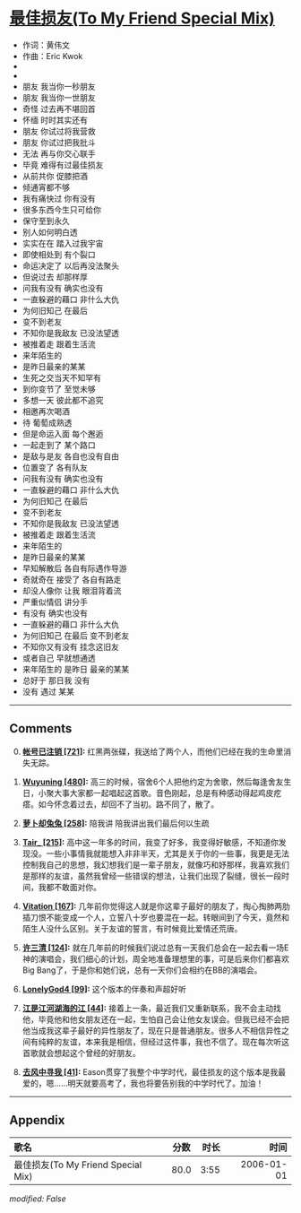 # [最佳损友(To My Friend Special Mix)](https://music.163.com/song?id=66117)

* 作词：黄伟文
* 作曲：Eric Kwok
*
*
* 朋友 我当你一秒朋友
* 朋友 我当你一世朋友
* 奇怪 过去再不堪回首
* 怀缅 时时其实还有
* 朋友 你试过将我营救
* 朋友 你试过把我批斗
* 无法 再与你交心联手
* 毕竟 难得有过最佳损友
* 从前共你 促膝把酒
* 倾通宵都不够
* 我有痛快过 你有没有
* 很多东西今生只可给你
* 保守至到永久
* 别人如何明白透
* 实实在在 踏入过我宇宙
* 即使相处到 有个裂口
* 命运决定了 以后再没法聚头
* 但说过去 却那样厚
* 问我有没有 确实也没有
* 一直躲避的藉口 非什么大仇
* 为何旧知己 在最后
* 变不到老友
* 不知你是我敌友 已没法望透
* 被推着走 跟着生活流
* 来年陌生的
* 是昨日最亲的某某
* 生死之交当天不知罕有
* 到你变节了 至觉未够
* 多想一天 彼此都不追究
* 相邀再次喝酒
* 待 葡萄成熟透
* 但是命运入面 每个邂逅
* 一起走到了 某个路口
* 是敌与是友 各自也没有自由
* 位置变了 各有队友
* 问我有没有 确实也没有
* 一直躲避的藉口 非什么大仇
* 为何旧知己 在最后
* 变不到老友
* 不知你是我敌友 已没法望透
* 被推着走 跟着生活流
* 来年陌生的
* 是昨日最亲的某某
* 早知解散后 各自有际遇作导游
* 奇就奇在 接受了 各自有路走
* 却没人像你 让我 眼泪背着流
* 严重似情侣 讲分手
* 有没有 确实也没有
* 一直躲避的藉口 非什么大仇
* 为何旧知己 在最后 变不到老友
* 不知你又有没有 挂念这旧友
* 或者自己 早就想通透
* 来年陌生的 是昨日 最亲的某某
* 总好于 那日我 没有
* 没有 遇过 某某


---

## Comments
0. **[帐号已注销 \[721\]](https://music.163.com/#/user/home?id=6082419):** 红黑两张碟，我送给了两个人，而他们已经在我的生命里消失无踪。

1. **[Wuyuning \[480\]](https://music.163.com/#/user/home?id=68882947):** 高三的时候，宿舍6个人把他约定为舍歌，然后每逢舍友生日，小聚大事大家都一起唱起这首歌。音色刚起，总是有种感动得起鸡皮疙瘩。如今怀念着过去，却回不了当初。路不同了，散了。

2. **[萝卜却兔兔 \[258\]](https://music.163.com/#/user/home?id=55113151):** 陪我讲 陪我讲出我们最后何以生疏

3. **[Tair_ \[215\]](https://music.163.com/#/user/home?id=63247423):** 高中这一年多的时间，我变了好多，我变得好敏感，不知道你发现没。一些小事情我就能想入非非半天，尤其是关于你的一些事，我更是无法控制我自己的思想，我幻想我们是一辈子朋友，就像巧和妤那样，我喜欢我们是那样的友谊，虽然我曾经一些错误的想法，让我们出现了裂缝，很长一段时间，我都不敢面对你。

4. **[Vitation \[167\]](https://music.163.com/#/user/home?id=391270277):** 几年前你觉得这人就是你这辈子最好的朋友了，掏心掏肺两肋插刀恨不能变成一个人，立誓八十岁也要混在一起。转眼间到了今天，竟然和陌生人没什么区别。关于友谊的誓言，有时候竟比爱情还荒唐。

5. **[许三清 \[124\]](https://music.163.com/#/user/home?id=85026431):** 就在几年前的时候我们说过总有一天我们总会在一起去看一场E神的演唱会，我们细心的计划，周全地准备理想里的事，可是后来你们都喜欢Big Bang了，于是你和她们说，总有一天你们会相约在BB的演唱会。

6. **[LonelyGod4 \[99\]](https://music.163.com/#/user/home?id=40461276):** 这个版本的伴奏和声超好听

7. **[江是江河湖海的江 \[44\]](https://music.163.com/#/user/home?id=596326209):** 接着上一条，最近我们又重新联系，我不会主动找他，毕竟他和他女朋友还在一起，生怕自己会让他女友误会。但我已经不会把他当成我这辈子最好的异性朋友了，现在只是普通朋友。很多人不相信异性之间有纯粹的友谊，本来我是相信，但经过这件事，我也不信了。现在每次听这首歌就会想起这个曾经的好朋友。

8. **[去风中寻我 \[41\]](https://music.163.com/#/user/home?id=80611093):** Eason贯穿了我整个中学时代，最佳损友的这个版本是我最爱的，嗯……明天就要高考了，我也将要告别我的中学时代了。加油！



---

## Appendix

|歌名|分数|时长|时间|
|:---|:---:|---:|---:|
|最佳损友(To My Friend Special Mix)|80.0|3:55|2006-01-01

*modified: False*